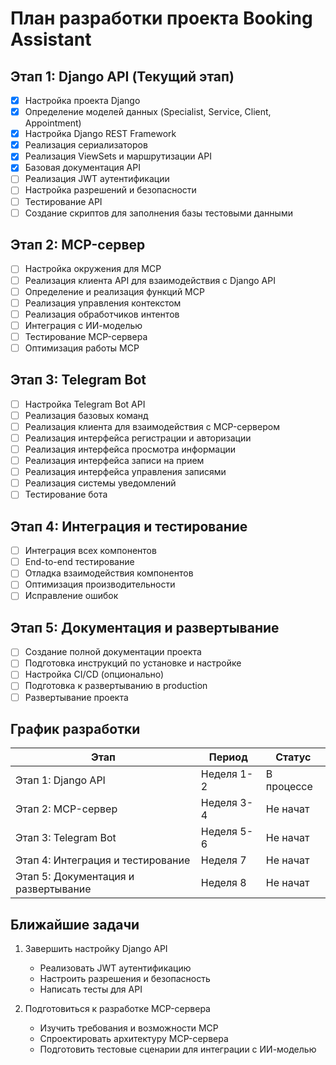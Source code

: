 # План разработки проекта Booking Assistant

## Этап 1: Django API (Текущий этап)

- [x] Настройка проекта Django
- [x] Определение моделей данных (Specialist, Service, Client, Appointment)
- [x] Настройка Django REST Framework
- [x] Реализация сериализаторов
- [x] Реализация ViewSets и маршрутизации API
- [x] Базовая документация API
- [ ] Реализация JWT аутентификации
- [ ] Настройка разрешений и безопасности
- [ ] Тестирование API
- [ ] Создание скриптов для заполнения базы тестовыми данными

## Этап 2: MCP-сервер

- [ ] Настройка окружения для MCP
- [ ] Реализация клиента API для взаимодействия с Django API
- [ ] Определение и реализация функций MCP
- [ ] Реализация управления контекстом
- [ ] Реализация обработчиков интентов
- [ ] Интеграция с ИИ-моделью
- [ ] Тестирование MCP-сервера
- [ ] Оптимизация работы MCP

## Этап 3: Telegram Bot

- [ ] Настройка Telegram Bot API
- [ ] Реализация базовых команд
- [ ] Реализация клиента для взаимодействия с MCP-сервером
- [ ] Реализация интерфейса регистрации и авторизации
- [ ] Реализация интерфейса просмотра информации
- [ ] Реализация интерфейса записи на прием
- [ ] Реализация интерфейса управления записями
- [ ] Реализация системы уведомлений
- [ ] Тестирование бота

## Этап 4: Интеграция и тестирование

- [ ] Интеграция всех компонентов
- [ ] End-to-end тестирование
- [ ] Отладка взаимодействия компонентов
- [ ] Оптимизация производительности
- [ ] Исправление ошибок

## Этап 5: Документация и развертывание

- [ ] Создание полной документации проекта
- [ ] Подготовка инструкций по установке и настройке
- [ ] Настройка CI/CD (опционально)
- [ ] Подготовка к развертыванию в production
- [ ] Развертывание проекта

## График разработки

| Этап | Период | Статус |
|------|--------|--------|
| Этап 1: Django API | Неделя 1-2 | В процессе |
| Этап 2: MCP-сервер | Неделя 3-4 | Не начат |
| Этап 3: Telegram Bot | Неделя 5-6 | Не начат |
| Этап 4: Интеграция и тестирование | Неделя 7 | Не начат |
| Этап 5: Документация и развертывание | Неделя 8 | Не начат |

## Ближайшие задачи

1. Завершить настройку Django API
   - Реализовать JWT аутентификацию
   - Настроить разрешения и безопасность
   - Написать тесты для API

2. Подготовиться к разработке MCP-сервера
   - Изучить требования и возможности MCP
   - Спроектировать архитектуру MCP-сервера
   - Подготовить тестовые сценарии для интеграции с ИИ-моделью 